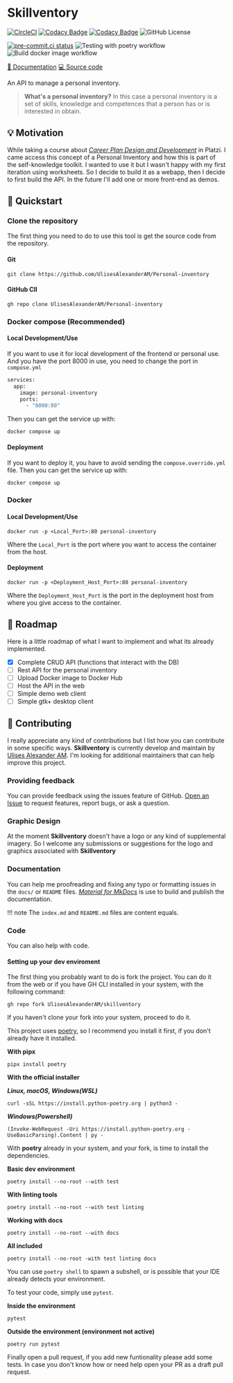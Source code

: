 # Skillventory

[![CircleCI](https://dl.circleci.com/status-badge/img/gh/UlisesAlexanderAM/skillventory/tree/main.svg?style=svg)](https://dl.circleci.com/status-badge/redirect/gh/UlisesAlexanderAM/skillventory/tree/main)
[![Codacy Badge](https://app.codacy.com/project/badge/Grade/3da0d7410cef405ea37f2c1aae0bd803)](https://app.codacy.com/gh/UlisesAlexanderAM/skillventory/dashboard?utm_source=gh&utm_medium=referral&utm_content=&utm_campaign=Badge_grade)
[![Codacy Badge](https://app.codacy.com/project/badge/Coverage/3da0d7410cef405ea37f2c1aae0bd803)](https://app.codacy.com/gh/UlisesAlexanderAM/skillventory/dashboard?utm_source=gh&utm_medium=referral&utm_content=&utm_campaign=Badge_coverage)
![GitHub License](https://img.shields.io/github/license/UlisesAlexanderAM/skillventory)

[![pre-commit.ci status](https://results.pre-commit.ci/badge/github/UlisesAlexanderAM/skillventory/main.svg)](https://results.pre-commit.ci/latest/github/UlisesAlexanderAM/skillventory/main)
![Testing with poetry workflow](https://github.com/UlisesAlexanderAM/skillventory/actions/workflows/testing.yml/badge.svg)
![Build docker image workflow](https://github.com/UlisesAlexanderAM/skillventory/actions/workflows/build-docker-image.yml/badge.svg)


[📘 Documentation](https://ulisesalexanderam.github.io/skillventory)
[💻 Source code](https://github.com/UlisesAlexanderAM/skillventory)

An API to manage a personal inventory.

> **What's a personal inventory?**
> In this case a personal inventory is a set of skills,
> knowledge and competences that a person has or is
> interested in obtain.

## 💡 Motivation

While taking a course about [*Career Plan Design and Development*](https://platzi.com/cursos/plan-carrera/) in Platzi.
I came access this concept of a Personal Inventory and how this is part of
the self-knowledge toolkit. I wanted to use it but I wasn't happy with
my first iteration using worksheets. So I decide to build it as a webapp,
then I decide to first build the API. In the future I'll add one or more
front-end as demos.

## 🚀 Quickstart

### Clone the repository

The first thing you need to do to use this tool is get the source code from the repository.

#### Git

``` shell
git clone https://github.com/UlisesAlexanderAM/Personal-inventory
```

#### GitHub ClI

```shell
gh repo clone UlisesAlexanderAM/Personal-inventory
```

### Docker compose (Recommended)

#### Local Development/Use

If you want to use it for local development of the frontend or personal use.
And you have the port 8000 in use, you need to change the port in `compose.yml`

```dockerfile
services:
  app:
    image: personal-inventory
    ports:
      - "8000:80"
```

Then you can get the service up with:

```shell
docker compose up
```

#### Deployment

If you want to deploy it, you have to avoid sending the
`compose.override.yml` file. Then you can get the service up with:

```shell
docker compose up
```

### Docker

#### Local Development/Use

```shell
docker run -p <Local_Port>:80 personal-inventory
```

Where the `Local_Port` is the port where you want to access the container
from the host.

#### Deployment

```shell
docker run -p <Deployment_Host_Port>:80 personal-inventory
```

Where the `Deployment_Host_Port` is the port in the deployment host from where
you give access to the container.

## 🎯 Roadmap

Here is a little roadmap of what I want to implement and what its already implemented.

- [x] Complete CRUD API (functions that interact with the DB)
- [ ] Rest API for the personal inventory
- [ ] Upload Docker image to Docker Hub
- [ ] Host the API in the web
- [ ] Simple demo web client
- [ ] Simple gtk+ desktop client

## 🙌 Contributing

I really appreciate any kind of contributions but I list how you can contribute
in some specific ways. **Skillventory** is currently develop and maintain by
[Ulises Alexander AM](https://github.com/UlisesAlexanderAM). I'm looking for
additional maintainers that can help improve this project.

### Providing feedback

You can provide feedback using the issues feature of GitHub.
[Open an Issue](https://github.com/UlisesAlexanderAM/skillventory/issues/new)
to request features, report bugs, or ask a question.

### Graphic Design

At the moment **Skillventory** doesn't have a logo or any kind of supplemental
imagery. So I welcome any submissions or suggestions for the logo and graphics
associated with **Skillventory**

### Documentation

You can help me proofreading and fixing any typo or formatting issues in the `docs/`
or `README` files. [*Material for MkDocs*](https://squidfunk.github.io/mkdocs-material/)
is use to build and publish the documentation.

!!! note
    The `index.md` and `README.md` files are content equals.

### Code

You can also help with code.

#### Setting up your dev enviroment

The first thing you probably want to do is fork the project. You can do it
from the web or if you have GH CLI installed in your system, with the following
command:

```shell
gh repo fork UlisesAlexanderAM/skillventory
```

If you haven't clone your fork into your system, proceed to do it.

This project uses [poetry](https://python-poetry.org/),
so I recommend you install it first, if you don't already have it installed.

**With pipx**

```shell
pipx install poetry
```

**With the official installer**

***Linux, macOS, Windows(WSL)***

```shell
curl -sSL https://install.python-poetry.org | python3 -
```

***Windows(Powershell)***

```shell
(Invoke-WebRequest -Uri https://install.python-poetry.org -UseBasicParsing).Content | py -
```

With **poetry** already in your system, and your fork, is time to install the dependencies.

**Basic dev environment**

```shell
poetry install --no-root --with test
```

**With linting tools**

```shell
poetry install --no-root --with test linting
```

**Working with docs**

```shell
poetry install --no-root --with docs
```

**All included**

```shell
poetry install --no-root -with test linting docs
```

You can use `poetry shell` to spawn a subshell,
or is possible that your IDE already detects your environment.

To test your code, simply use `pytest`.

**Inside the environment**

```shell
pytest
```

**Outside the environment (environment not active)**

```shell
poetry run pytest
```

Finally open a pull request, if you add new funtionality please add
some tests. In case you don't know how or need help open your PR as
a draft pull request.
